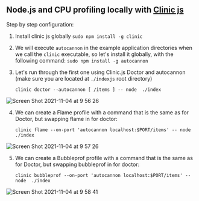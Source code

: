## Node.js and CPU profiling locally with [Clinic js](https://clinicjs.org/documentation/)

Step by step configuration:

1. Install clinic js globally
   `sudo npm install -g clinic`

2. We will execute `autocannon` in the example application directories when we call the `clinic` executable, so let's install it globally, with the following command:
    `sudo npm install -g autocannon`

3. Let's run through the first one using Clinic.js Doctor and autocannon (make sure you are located at `./indexjs` root directory)

    `clinic doctor --autocannon [ /items ] -- node  ./index`

![Screen Shot 2021-11-04 at 9 56 26](https://user-images.githubusercontent.com/88118994/140384214-e81a2898-d163-461f-8a1d-051f243be169.png)


4. We can create a Flame profile with a command that is the same as for Doctor, but swapping flame in for doctor:

    `clinic flame --on-port 'autocannon localhost:$PORT/items' -- node ./index` 

![Screen Shot 2021-11-04 at 9 57 26](https://user-images.githubusercontent.com/88118994/140384414-c445f678-2383-4a59-8086-c074a32f16a0.png)


5. We can create a Bubbleprof profile with a command that is the same as for Doctor, but swapping bubbleprof in for doctor: 

    `clinic bubbleprof --on-port 'autocannon localhost:$PORT/items' -- node  ./index` 

![Screen Shot 2021-11-04 at 9 58 41](https://user-images.githubusercontent.com/88118994/140384623-fc8a5d54-5fc6-405b-92eb-689db7fb3112.png)

